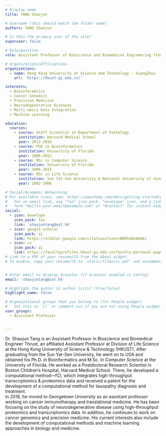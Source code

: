 ```yaml
---
# Display name
title: TANG Shaojun

# Username (this should match the folder name)
authors: TANG Shaojun

# Is this the primary user of the site?
superuser: false

# Role/position
role: Assistant Professor of Bioscience and Biomedical Engineering from HKUST-GZ <br> Affiliate Assistant Professor of Division of Life Science, School of Science from HKUST

# Organizations/Affiliations
organizations:
  - name: Hong Kong University of Science and Technology - GuangZhou
    url: 'https://hkust-gz.edu.cn/'

interests:
  - Bioinformatics
  - Cancer Genomics
  - Precision Medicine
  - Neurodegenerative Diseases
  - Multi-omics Data Integration
  - Machine Learning

education:
  courses:
    - course: Staff Scientist in Department of Pathology
      institution: Harvard Medical School
      year: 2013-2016
    - course: PhD in Bioinformatics
      institution: University of Florida
      year: 2006-2012
    - course: MSc in Computer Science
      institution: University of Florida
      year: 2006-2012
    - course: BSc in Life Science
      institution: Sun Yat-Sen University & National University of Singapore
      year: 2002-2006

# Social/Academic Networking
# For available icons, see: https://wowchemy.com/docs/getting-started/page-builder/#icons
#   For an email link, use "fas" icon pack, "envelope" icon, and a link in the
#   form "mailto:your-email@example.com" or "#contact" for contact widget.
social:
  - icon: envelope
    icon_pack: fas
    link: 'shaojuntang@ust.hk'
  - icon: google-scholar
    icon_pack: ai
    link: https://scholar.google.com/citations?user=BDRhSbkAAAAJ
  - icon: cv
    icon_pack: ai
    link: https://facultyprofiles.hkust-gz.edu.cn/faculty-personal-page?id=301
# Link to a PDF of your resume/CV from the About widget.
# To enable, copy your resume/CV to `static/files/cv.pdf` and uncomment the lines below.


# Enter email to display Gravatar (if Gravatar enabled in Config)
email: 'shaojuntang@ust.hk'

# Highlight the author in author lists? (true/false)
highlight_name: false

# Organizational groups that you belong to (for People widget)
#   Set this to `[]` or comment out if you are not using People widget.
user_groups:
  - Assistant Professor


---
```



Dr. Shaojun Tang is an Assistant Professor in Bioscience and Biomedical Engineer Thrust, an affiliated Assistant Professor at Division of Life Science at the Hong Kong University of Science & Technology (HKUST). After graduating from the Sun Yat-Sen University, he went on to USA and obtained his Ph.D. in Bioinformatics and M.Sc. in Computer Science at the University of Florida. He worked as a Postdoctoral Research Scientist in Boston Children’s Hospital, Harvard Medical School. There, he developed a computational method—fCI, which integrates high-throughput transcriptomics & proteomics data and received a patent for the development of a computational method for tauopathy diagnosis and treatment. 
<br>
In 2016, he moved to Georgetown University as an assistant professor working on cancer immunotherapy and translational medicine. He has been focusing on the study of neurodegenerative disease using high-throughput proteomics and transcriptomics data. In addition, he continues to work on cancer genomics and precision medicine. His current interests also include the development of computational methods and machine learning approaches in biology and medicine.
